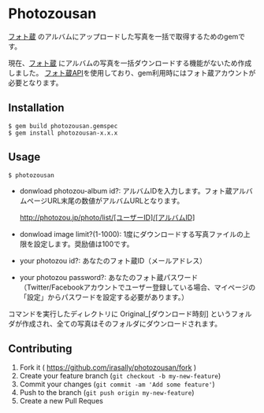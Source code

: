 # Photozousan

[フォト蔵](http://photozou.jp/) のアルバムにアップロードした写真を一括で取得するためのgemです。

現在、[フォト蔵](http://photozou.jp/) にアルバムの写真を一括ダウンロードする機能がないため作成しました。
[フォト蔵API](http://photozou.jp/basic/api)を使用しており、gem利用時にはフォト蔵アカウントが必要となります。

## Installation

    $ gem build photozousan.gemspec
    $ gem install photozousan-x.x.x

## Usage

    $ photozousan

* donwload photozou-album id?: アルバムIDを入力します。フォト蔵アルバムページURL末尾の数値がアルバムURLとなります。

    http://photozou.jp/photo/list/[ユーザーID]/[アルバムID]
* donwload image limit?(1-1000): 1度にダウンロードする写真ファイルの上限を設定します。奨励値は100です。
* your photozou id?: あなたのフォト蔵ID（メールアドレス）
* your photozou password?: あなたのフォト蔵パスワード
（Twitter/Facebookアカウントでユーザー登録している場合、マイページの「設定」からパスワードを設定する必要があります。）

コマンドを実行したディレクトリに Original_[ダウンロード時刻] というフォルダが作成され、全ての写真はそのフォルダにダウンロードされます。

## Contributing

1. Fork it ( https://github.com/irasally/photozousan/fork )
2. Create your feature branch (`git checkout -b my-new-feature`)
3. Commit your changes (`git commit -am 'Add some feature'`)
4. Push to the branch (`git push origin my-new-feature`)
5. Create a new Pull Reques
